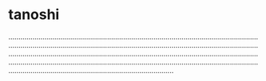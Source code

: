 # tanoshi

..................................................................................................................................................................................................................................................................................................................................................................................................................................................................................................................................................................................................